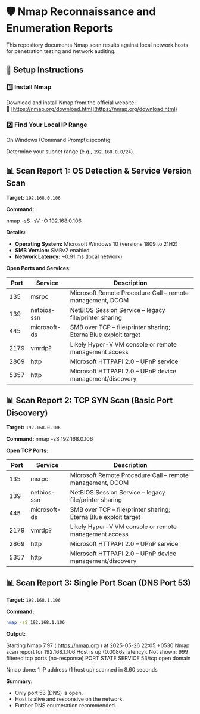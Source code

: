 # 🛡️ Nmap Reconnaissance and Enumeration Reports

This repository documents Nmap scan results against local network hosts for penetration testing and network auditing.

## 🧰 Setup Instructions

### 1️⃣ Install Nmap

Download and install Nmap from the official website:  
🔗 [https://nmap.org/download.html](https://nmap.org/download.html)

### 2️⃣ Find Your Local IP Range

On Windows (Command Prompt):
ipconfig

Determine your subnet range (e.g., `192.168.0.0/24`).

## 📊 Scan Report 1: OS Detection & Service Version Scan

**Target:** `192.168.0.106`

**Command:**

nmap -sS -sV -O 192.168.0.106

**Details:**

* **Operating System:** Microsoft Windows 10 (versions 1809 to 21H2)
* **SMB Version:** SMBv2 enabled
* **Network Latency:** \~0.91 ms (local network)

**Open Ports and Services:**

| Port | Service      | Description                                                     |
| ---- | ------------ | --------------------------------------------------------------- |
| 135  | msrpc        | Microsoft Remote Procedure Call – remote management, DCOM       |
| 139  | netbios-ssn  | NetBIOS Session Service – legacy file/printer sharing           |
| 445  | microsoft-ds | SMB over TCP – file/printer sharing; EternalBlue exploit target |
| 2179 | vmrdp?       | Likely Hyper-V VM console or remote management access           |
| 2869 | http         | Microsoft HTTPAPI 2.0 – UPnP service                            |
| 5357 | http         | Microsoft HTTPAPI 2.0 – UPnP device management/discovery        |

## 📊 Scan Report 2: TCP SYN Scan (Basic Port Discovery)

**Target:** `192.168.0.106`

**Command:**
nmap -sS 192.168.0.106

**Open TCP Ports:**

| Port | Service      | Description                                                     |
| ---- | ------------ | --------------------------------------------------------------- |
| 135  | msrpc        | Microsoft Remote Procedure Call – remote management, DCOM       |
| 139  | netbios-ssn  | NetBIOS Session Service – legacy file/printer sharing           |
| 445  | microsoft-ds | SMB over TCP – file/printer sharing; EternalBlue exploit target |
| 2179 | vmrdp?       | Likely Hyper-V VM console or remote management access           |
| 2869 | http         | Microsoft HTTPAPI 2.0 – UPnP service                            |
| 5357 | http         | Microsoft HTTPAPI 2.0 – UPnP device management/discovery        |

## 📊 Scan Report 3: Single Port Scan (DNS Port 53)

**Target:** `192.168.1.106`

**Command:**

```bash
nmap -sS 192.168.1.106
```

**Output:**

Starting Nmap 7.97 ( https://nmap.org ) at 2025-05-26 22:05 +0530
Nmap scan report for 192.168.1.106
Host is up (0.0086s latency).
Not shown: 999 filtered tcp ports (no-response)
PORT   STATE SERVICE
53/tcp open  domain

Nmap done: 1 IP address (1 host up) scanned in 8.60 seconds

**Summary:**

* Only port 53 (DNS) is open.
* Host is alive and responsive on the network.
* Further DNS enumeration recommended.

